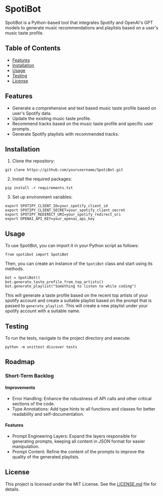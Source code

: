 
# SpotiBot

SpotiBot is a Python-based tool that integrates Spotify and OpenAI's GPT models to generate music recommendations and playlists based on a user's music taste profile.

## Table of Contents
- [Features](#features)
- [Installation](#installation)
- [Usage](#usage)
- [Testing](#testing)
- [License](#license)

## Features

- Generate a comprehensive and text based music taste profile based on user's Spotify data.
- Update the existing music taste profile.
- Recommend tracks based on the music taste profile and specific user prompts.
- Generate Spotify playlists with recommended tracks.

## Installation

1. Clone the repository:
```
git clone https://github.com/yourusername/SpotiBot.git
```

2. Install the required packages:
```
pip install -r requirements.txt
```

3. Set up environment variables:
```
export SPOTIPY_CLIENT_ID=your_spotify_client_id
export SPOTIPY_CLIENT_SECRET=your_spotify_client_secret
export SPOTIPY_REDIRECT_URI=your_spotify_redirect_uri
export OPENAI_API_KEY=your_openai_api_key
```

## Usage

To use SpotiBot, you can import it in your Python script as follows:

```
from spotibot import SpotiBot
```

Then, you can create an instance of the `SpotiBot` class and start using its methods.

```
bot = SpotiBot()
bot.generate_taste_profile_from_top_artists()
bot.generate_playlist("Something to listen to while coding")
```

This will generate a taste profile based on the recent top artists of your spotify account and create a suitable playlist based on the prompt that is passed to `generate_playlist`. This will create a new playlist under your spotify account with a suitable name.

## Testing

To run the tests, navigate to the project directory and execute:

```
python -m unittest discover tests
```

## Roadmap
### Short-Term Backlog
#### Improvements
* Error Handling: Enhance the robustness of API calls and other critical sections of the code.
* Type Annotations: Add type hints to all functions and classes for better readability and self-documentation.
#### Features
* Prompt Engineering Layers: Expand the layers responsible for generating prompts, keeping all content in JSON format for easier manipulation.
* Prompt Content: Refine the content of the prompts to improve the quality of the generated playlists.

## License

This project is licensed under the MIT License. See the [LICENSE.md](LICENSE.md) file for details.

